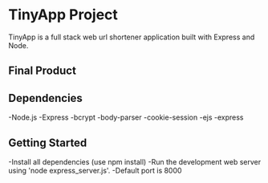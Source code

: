 # TinyApp Project

TinyApp is a full stack web url shortener application built with Express and Node.

## Final Product

## Dependencies

-Node.js
-Express
-bcrypt
-body-parser
-cookie-session
-ejs
-express

## Getting Started

-Install all dependencies (use npm install)
-Run the development web server using 'node express_server.js'.
-Default port is 8000

